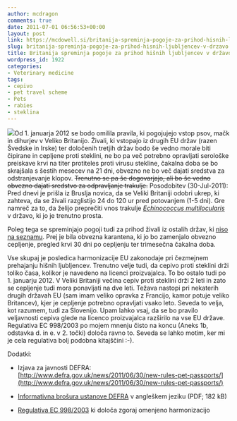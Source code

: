 ```yaml
---
author: mcdragon
comments: true
date: 2011-07-01 06:56:53+00:00
layout: post
link: https://mcdowell.si/britanija-spreminja-pogoje-za-prihod-hisnih-ljubljencev-v-drzavo-1922.html
slug: britanija-spreminja-pogoje-za-prihod-hisnih-ljubljencev-v-drzavo
title: Britanija spreminja pogoje za prihod hišnih ljubljencev v državo
wordpress_id: 1922
categories:
- Veterinary medicine
tags:
- cepivo
- pet travel scheme
- Pets
- rabies
- steklina
---
```


[![](https://img.mcdowell.si/2011/07/traveldog-1.jpg)](https://img.mcdowell.si/2011/07/traveldog.jpg)Od 1. januarja 2012 se bodo omilila pravila, ki pogojujejo vstop psov, mačk in dihurjev v Veliko Britanijo. Živali, ki vstopajo iz drugih EU držav (razen Švedske in Irske) ter določenih tretjih držav bodo še vedno morale biti čipirane in cepljene proti steklini, ne bo pa več potrebno opravljati serološke preiskave krvi na titer protiteles proti virusu stekline, čakalna doba se bo skrajšala s šestih mesecev na 21 dni, obvezno ne bo več dajati sredstva za odstranjevanje klopov. <del>Trenutno se pa še dogovarjajo, ali bo še vedno obvezno dajati sredstvo za odpravljanje trakulje.</del> Posodobitev (30-Jul-2011): Pred dnevi je prišla iz Bruslja novica, da se Veliki Britaniji odobri ukrep, ki zahteva, da se živali razglistijo 24 do 120 ur pred potovanjem (1-5 dni). Gre namreč za to, da želijo preprečiti vnos trakulje [_Echinococcus multilocularis_](http://en.wikipedia.org/wiki/Echinococcus_multilocularis) v državo, ki jo je trenutno prosta.

Poleg tega se spreminjajo pogoji tudi za prihod živali iz ostalih držav, ki [niso na seznamu](http://www.defra.gov.uk/wildlife-pets/pets/travel/pets/countries/unlisted-countries/). Prej je bila obvezna karantena, ki jo bo zamenjalo obvezno cepljenje, pregled krvi 30 dni po cepljenju ter trimesečna čakalna doba.

Vse skupaj je posledica harmonizacije EU zakonodaje pri čezmejnem prehajanju hišnih ljubljencev. Trenutno velje tudi, da cepivo proti steklini drži toliko časa, kolikor je navedeno na licenci proizvajalca. To bo ostalo tudi po 1. januarju 2012. V Veliki Britaniji večina cepiv proti steklini drži 2 leti in zato se cepljenje tudi mora ponavljati na dve leti. Težava nastopi pri nekaterih drugih državah EU (sam imam veliko opravka z Francijo, kamor potuje veliko Britancev), kjer je cepljenje potrebno opravljati vsako leto. Seveda to velja, kot razumem, tudi za Slovenijo. Upam lahko vsaj, da se bo pravilo veljavnosti cepiva glede na licenco proizvajalca razširilo na vse EU države. Regulativa EC 998/2003 po mojem mnenju čisto na koncu (Aneks 1b, odstavka d. in e. v 2. točki) določa ravno to. Seveda se lahko motim, ker mi je cela regulativa bolj podobna kitajščini :-).



Dodatki:



 	
  * Izjava za javnosti DEFRA: [http://www.defra.gov.uk/news/2011/06/30/new-rules-pet-passports/](http://www.defra.gov.uk/news/2011/06/30/new-rules-pet-passports/)

 	
  * [Informativna brošura ustanove DEFRA](https://img.mcdowell.si/2011/07/pb13582-bringing-pets-into-uk-110629.pdf) v angleškem jeziku (PDF; 182 kB)

 	
  * [Regulativa EC 998/2003](http://ec.europa.eu/food/animal/liveanimals/pets/index_en.htm) ki določa zgoraj omenjeno harmonizacijo


